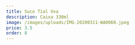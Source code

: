 ```yaml
---
title: Suco Tial Uva
description: Caixa 330ml
image: /images/uploads/IMG-20200311-WA0060.jpeg
price: 3.5
order: 8
---
```


